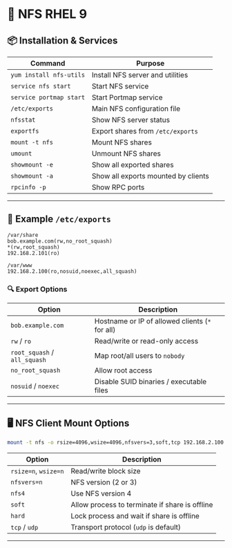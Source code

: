# 📡 NFS RHEL 9

## 📦 Installation & Services

| Command | Purpose |
|---------|---------|
| `yum install nfs-utils` | Install NFS server and utilities |
| `service nfs start` | Start NFS service |
| `service portmap start` | Start Portmap service |
| `/etc/exports` | Main NFS configuration file |
| `nfsstat` | Show NFS server status |
| `exportfs` | Export shares from `/etc/exports` |
| `mount -t nfs` | Mount NFS shares |
| `umount` | Unmount NFS shares |
| `showmount -e` | Show all exported shares |
| `showmount -a` | Show all exports mounted by clients |
| `rpcinfo -p` | Show RPC ports |

---

## 📁 Example `/etc/exports`

```exports
/var/share
bob.example.com(rw,no_root_squash)
*(rw,root_squash)
192.168.2.101(ro)

/var/www
192.168.2.100(ro,nosuid,noexec,all_squash)
```

### 🔍 Export Options

| Option | Description |
|--------|-------------|
| `bob.example.com` | Hostname or IP of allowed clients (`*` for all) |
| `rw` / `ro` | Read/write or read-only access |
| `root_squash` / `all_squash` | Map root/all users to `nobody` |
| `no_root_squash` | Allow root access |
| `nosuid` / `noexec` | Disable SUID binaries / executable files |

---

## 🖥️ NFS Client Mount Options

```bash
mount -t nfs -o rsize=4096,wsize=4096,nfsvers=3,soft,tcp 192.168.2.100:/var/share
```

| Option | Description |
|--------|-------------|
| `rsize=n`, `wsize=n` | Read/write block size |
| `nfsvers=n` | NFS version (2 or 3) |
| `nfs4` | Use NFS version 4 |
| `soft` | Allow process to terminate if share is offline |
| `hard` | Lock process and wait if share is offline |
| `tcp` / `udp` | Transport protocol (`udp` is default) |

---

 
